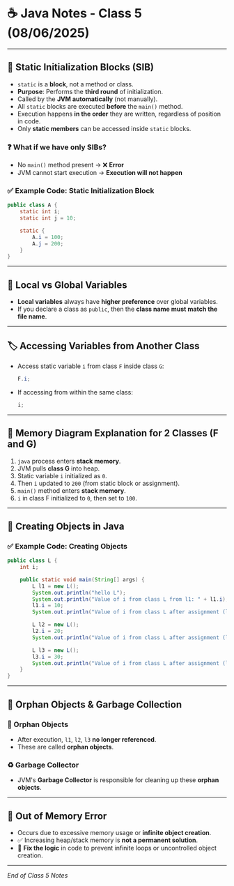 # ☕ Java Notes - Class 5 (08/06/2025)

---

## 🔷 Static Initialization Blocks (SIB)

- `static` is a **block**, not a method or class.
- **Purpose**: Performs the **third round** of initialization.
- Called by the **JVM automatically** (not manually).
- All `static` blocks are executed **before** the `main()` method.
- Execution happens **in the order** they are written, regardless of position in code.
- Only **static members** can be accessed inside `static` blocks.

### ❓ What if we have only SIBs?
- No `main()` method present → ❌ **Error**
- JVM cannot start execution → **Execution will not happen**

### ✅ Example Code: Static Initialization Block

```java
public class A {
    static int i;
    static int j = 10;

    static {
        A.i = 100;
        A.j = 200;
    }
}
```

---

## 🧠 Local vs Global Variables

- **Local variables** always have **higher preference** over global variables.
- If you declare a class as `public`, then the **class name must match the file name**.

---

## 🏷 Accessing Variables from Another Class

- Access static variable `i` from class `F` inside class `G`:
  ```java
  F.i;
  ```
- If accessing from within the same class:
  ```java
  i;
  ```

---

## 🧰 Memory Diagram Explanation for 2 Classes (F and G)

1. `java` process enters **stack memory**.
2. JVM pulls **class G** into heap.
3. Static variable `i` initialized as `0`.
4. Then `i` updated to `200` (from static block or assignment).
5. `main()` method enters **stack memory**.
6. `i` in class F initialized to `0`, then set to `100`.

---

## 🔨 Creating Objects in Java

### ✅ Example Code: Creating Objects

```java
public class L {
    int i;

    public static void main(String[] args) {
        L l1 = new L();
        System.out.println("hello L");
        System.out.println("Value of i from class L from l1: " + l1.i);
        l1.i = 10;
        System.out.println("Value of i from class L after assignment (l1): " + l1.i);

        L l2 = new L();
        l2.i = 20;
        System.out.println("Value of i from class L after assignment (l2): " + l2.i);

        L l3 = new L();
        l3.i = 30;
        System.out.println("Value of i from class L after assignment (l3): " + l3.i);
    }
}
```

---

## 🧹 Orphan Objects & Garbage Collection

### 🧍 Orphan Objects
- After execution, `l1`, `l2`, `l3` **no longer referenced**.
- These are called **orphan objects**.

### ♻️ Garbage Collector
- JVM's **Garbage Collector** is responsible for cleaning up these **orphan objects**.

---

## 🚫 Out of Memory Error

- Occurs due to excessive memory usage or **infinite object creation**.
- ✅ Increasing heap/stack memory is **not a permanent solution**.
- 🧠 **Fix the logic** in code to prevent infinite loops or uncontrolled object creation.

---

_End of Class 5 Notes_
